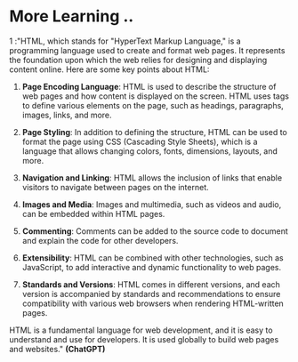 # More Learning ..

1 :"HTML, which stands for "HyperText Markup Language," is a programming language used to create and format web pages. It represents the foundation upon which the web relies for designing and displaying content online. Here are some key points about HTML:

1. **Page Encoding Language**: HTML is used to describe the structure of web pages and how content is displayed on the screen. HTML uses tags to define various elements on the page, such as headings, paragraphs, images, links, and more.

2. **Page Styling**: In addition to defining the structure, HTML can be used to format the page using CSS (Cascading Style Sheets), which is a language that allows changing colors, fonts, dimensions, layouts, and more.

3. **Navigation and Linking**: HTML allows the inclusion of links that enable visitors to navigate between pages on the internet.

4. **Images and Media**: Images and multimedia, such as videos and audio, can be embedded within HTML pages.

5. **Commenting**: Comments can be added to the source code to document and explain the code for other developers.

6. **Extensibility**: HTML can be combined with other technologies, such as JavaScript, to add interactive and dynamic functionality to web pages.

7. **Standards and Versions**: HTML comes in different versions, and each version is accompanied by standards and recommendations to ensure compatibility with various web browsers when rendering HTML-written pages.

HTML is a fundamental language for web development, and it is easy to understand and use for developers. It is used globally to build web pages and websites." **(ChatGPT)**
